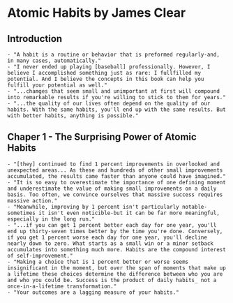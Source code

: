 # Atomic Habits by James Clear

## Introduction

    - "A habit is a routine or behavior that is preformed regularly-and, in many cases, automatically." 
    - "I never ended up playing [baseball] professionally. However, I believe I accomplished something just as rare: I fullfilled my potential. And I believe the concepts in this book can help you fulfill your potential as well." 
    - "...chamges that seem small and unimportant at first will compound into remarkable results if you're willing to stick to them for years."
    - "...the quality of our lives often depend on the quality of our habits. With the same habits, you'll end up with the same results. But with better habits, anything is possible." 

## Chaper 1 - The Surprising Power of Atomic Habits
    - "[they] continued to find 1 percent improvements in overlooked and unexpected areas... As these and hundreds of other small improvements accumulated, the results came faster than anyone could have imagined."
    - "It is so easy to overestimate the importance of one defining moment and underestimate the value of making small improvements on a daily basis. Too often, we convince ourselves that massive success requires massive action."
    - "Meanwhile, improving by 1 percent isn't particularly notable-sometimes it isn't even noticible-but it can be far more meaningful, especially in the long run." 
    - "...if you can get 1 percent better each day for one year, you'll end up thirty-seven times better by the time you're done. Conversely, if you get 1 percent worse each day for one year, you'll decline nearly down to zero. What starts as a small win or a minor setback accumulates into something much more. Habits are the compound interest of self-improvement."
    - "Making a choice that is 1 percent better or worse seems insignificant in the moment, but over the span of moments that make up a lifetime these choices determine the difference between who you are and who you could be. Success is the product of daily habits_ not a once-in-a-lifetime transformation." 
    - "Your outcomes are a lagging measure of your habits." 